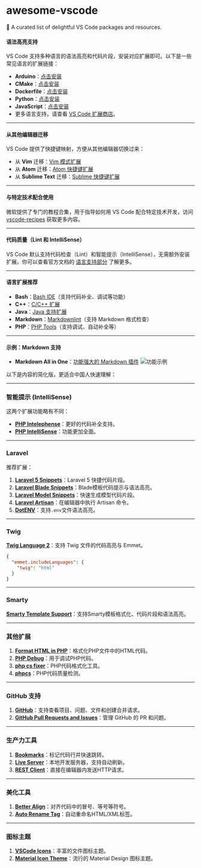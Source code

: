 # awesome-vscode
🎨 A curated list of delightful VS Code packages and resources.

#### 语法高亮支持
VS Code 支持多种语言的语法高亮和代码片段，安装对应扩展即可。以下是一些常见语言的扩展链接：
- **Arduino**：[点击安装](https://marketplace.visualstudio.com/items?itemName=vsciot-vscode.vscode-arduino)
- **CMake**：[点击安装](https://marketplace.visualstudio.com/items?itemName=twxs.cmake)
- **Dockerfile**：[点击安装](https://marketplace.visualstudio.com/items?itemName=ms-azuretools.vscode-docker)
- **Python**：[点击安装](https://marketplace.visualstudio.com/items?itemName=ms-python.python)
- **JavaScript**：[点击安装](https://marketplace.visualstudio.com/items?itemName=dbaeumer.vscode-eslint)
- 更多语言支持，请查看 [VS Code 扩展商店](https://marketplace.visualstudio.com/vscode)。

---

#### 从其他编辑器迁移
VS Code 提供了快捷键映射，方便从其他编辑器切换过来：
- 从 **Vim** 迁移：[Vim 模式扩展](https://marketplace.visualstudio.com/items?itemName=vscodevim.vim)
- 从 **Atom** 迁移：[Atom 快捷键扩展](https://marketplace.visualstudio.com/items?itemName=ms-vscode.atom-keybindings)
- 从 **Sublime Text** 迁移：[Sublime 快捷键扩展](https://marketplace.visualstudio.com/items?itemName=ms-vscode.sublime-keybindings)

---

#### 与特定技术配合使用
微软提供了专门的教程合集，用于指导如何用 VS Code 配合特定技术开发，访问 [vscode-recipes](https://github.com/Microsoft/vscode-recipes) 获取更多内容。

---

#### 代码质量（Lint 和 IntelliSense）
VS Code 默认支持代码检查（Lint）和智能提示（IntelliSense），无需额外安装扩展。你可以查看官方文档的 [语言支持部分](https://code.visualstudio.com/Docs/languages/overview) 了解更多。

---

#### 语言扩展推荐

- **Bash**：[Bash IDE](https://marketplace.visualstudio.com/items?itemName=mads-hartmann.bash-ide-vscode)（支持代码补全、调试等功能）
- **C++**：[C/C++ 扩展](https://marketplace.visualstudio.com/items?itemName=ms-vscode.cpptools)
- **Java**：[Java 支持扩展](https://marketplace.visualstudio.com/items?itemName=redhat.java)
- **Markdown**：[Markdownlint](https://marketplace.visualstudio.com/items?itemName=DavidAnson.vscode-markdownlint)（支持 Markdown 格式检查）
- **PHP**：[PHP Tools](https://marketplace.visualstudio.com/items?itemName=DEVSENSE.phptools-vscode)（支持调试、自动补全等）

---

#### 示例：Markdown 支持
- **Markdown All in One**：[功能强大的 Markdown 插件](https://marketplace.visualstudio.com/items?itemName=yzhang.markdown-all-in-one)
  ![功能示例](https://user-images.githubusercontent.com/10897048/47027336-d8a9ac80-d199-11e8-9836-b8dbc4a97d1a.gif)

以下是内容的简化版，更适合中国人快速理解：

---

### 智能提示 (IntelliSense)
这两个扩展功能略有不同：
- **[PHP Intelephense](https://marketplace.visualstudio.com/items?itemName=bmewburn.vscode-intelephense-client)**：更好的代码补全支持。
- **[PHP IntelliSense](https://marketplace.visualstudio.com/items?itemName=felixfbecker.php-intellisense)**：功能更加全面。

---

### Laravel
推荐扩展：
1. **[Laravel 5 Snippets](https://marketplace.visualstudio.com/items?itemName=onecentlin.laravel5-snippets)**：Laravel 5 快捷代码片段。
2. **[Laravel Blade Snippets](https://marketplace.visualstudio.com/items?itemName=onecentlin.laravel-blade)**：Blade模板代码提示与语法高亮。
3. **[Laravel Model Snippets](https://marketplace.visualstudio.com/items?itemName=ahinkle.laravel-model-snippets)**：快速生成模型代码片段。
4. **[Laravel Artisan](https://marketplace.visualstudio.com/items?itemName=ryannaddy.laravel-artisan)**：在编辑器中执行 Artisan 命令。
5. **[DotENV](https://marketplace.visualstudio.com/items?itemName=mikestead.dotenv)**：支持`.env`文件语法高亮。

---

### Twig
**[Twig Language 2](https://marketplace.visualstudio.com/items?itemName=mblode.twig-language-2)**：支持 Twig 文件的代码高亮与 Emmet。

```json
{
  "emmet.includeLanguages": {
    "twig": "html"
  }
}
```

---

### Smarty
**[Smarty Template Support](https://marketplace.visualstudio.com/items?itemName=aswinkumar863.smarty-template-support)**：支持Smarty模板格式化、代码片段和语法高亮。

---

### 其他扩展
1. **[Format HTML in PHP](https://marketplace.visualstudio.com/items?itemName=rifi2k.format-html-in-php)**：格式化PHP文件中的HTML代码。
2. **[PHP Debug](https://marketplace.visualstudio.com/items?itemName=felixfbecker.php-debug)**：用于调试PHP代码。
3. **[php cs fixer](https://marketplace.visualstudio.com/items?itemName=junstyle.php-cs-fixer)**：PHP代码格式化工具。
4. **[phpcs](https://marketplace.visualstudio.com/items?itemName=ikappas.phpcs)**：PHP代码质量检测。

---

### GitHub 支持
1. **[GitHub](https://marketplace.visualstudio.com/items?itemName=KnisterPeter.vscode-github)**：支持查看项目、问题、文件和创建合并请求。
2. **[GitHub Pull Requests and Issues](https://marketplace.visualstudio.com/items?itemName=GitHub.vscode-pull-request-github)**：管理 GitHub 的 PR 和问题。

---

### 生产力工具
1. **[Bookmarks](https://marketplace.visualstudio.com/items?itemName=alefragnani.Bookmarks)**：标记代码行并快速跳转。
2. **[Live Server](https://marketplace.visualstudio.com/items?itemName=ritwickdey.LiveServer)**：本地开发服务器，支持自动刷新。
3. **[REST Client](https://marketplace.visualstudio.com/items?itemName=humao.rest-client)**：直接在编辑器内发送HTTP请求。

---

### 美化工具
1. **[Better Align](https://marketplace.visualstudio.com/items?itemName=wwm.better-align)**：对齐代码中的冒号、等号等符号。
2. **[Auto Rename Tag](https://marketplace.visualstudio.com/items?itemName=formulahendry.vscode-auto-rename-tag)**：自动重命名HTML/XML标签。

---

### 图标主题
1. **[VSCode Icons](https://marketplace.visualstudio.com/items?itemName=vscode-icons-team.vscode-icons)**：丰富的文件图标主题。
2. **[Material Icon Theme](https://marketplace.visualstudio.com/items?itemName=PKief.material-icon-theme)**：流行的 Material Design 图标主题。

